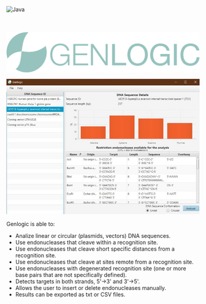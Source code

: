 <img alt="Java" align="left"  src="https://forthebadge.com/images/badges/made-with-java.svg"/> <br/><br/>
<br/><br/>
![alt text](https://raw.githubusercontent.com/luinungom/Genlogic/master/src/resources/images/FullLogo.png?raw=true)

![alt text](https://raw.githubusercontent.com/luinungom/Genlogic/master/Main%20window.JPG?raw=true)

Genlogic is able to:
- Analize linear or circular (plasmids, vectors) DNA sequences.
- Use endonucleases that cleave within a recognition site.
- Use endonucleases that cleave short specific distances from a recognition site.
- Use endonucleases that cleave at sites remote from a recognition site.
- Use endonucleases with degenerated recognition site (one or more base pairs that are not specifically defined).
- Detects targets in both strands, 5'->3' and 3'->5'.
- Allows the user to insert or delete endonucleases manually.
- Results can be exported as txt or CSV files.
